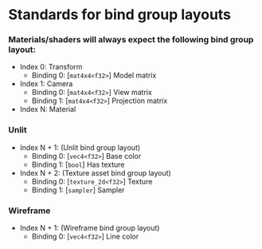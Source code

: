 # Standards for bind group layouts
### Materials/shaders will always expect the following bind group layout:
- Index 0: Transform
  - Binding 0: [`mat4x4<f32>`] Model matrix
- Index 1: Camera
  - Binding 0: [`mat4x4<f32>`] View matrix 
  - Binding 1: [`mat4x4<f32>`] Projection matrix 
- Index N: Material

### Unlit
- Index N + 1: (Unlit bind group layout)
  - Binding 0: [`vec4<f32>`] Base color
  - Binding 1: [`bool`] Has texture
- Index N + 2: (Texture asset bind group layout)
  - Binding 0: [`texture_2d<f32>`] Texture
  - Binding 1: [`sampler`] Sampler

### Wireframe
- Index N + 1: (Wireframe bind group layout)
  - Binding 0: [`vec4<f32>`] Line color